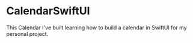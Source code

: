 # CalendarSwiftUI
This Calendar I've built learning how to build a calendar in SwiftUI for my personal project.
